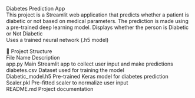 Diabetes Prediction App<br>
This project is a Streamlit web application that predicts whether a patient is diabetic or not based on medical parameters. The prediction is made using a pre-trained deep learning model.
Displays whether the person is Diabetic or Not Diabetic<br>
Uses a trained neural network (.h5 model)<br>

📂 Project Structure<br>
File Name	              Description<br>
app.py	                Main Streamlit app to collect user input and make predictions<br>
diabetes.csv	          Dataset used for training the model<br>
Diabetic_model.h5	      Pre-trained Keras model for diabetes prediction<br>
Scaler.pkl	            Pre-fitted scaler to normalize user input<br>
README.md	              Project documentation<br>
